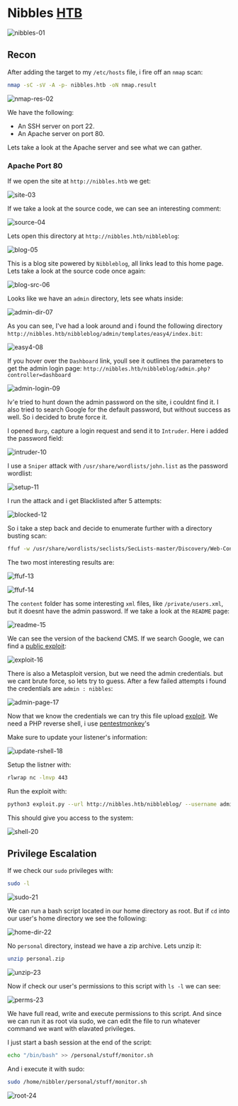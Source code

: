 # Nibbles [HTB](https://app.hackthebox.com/machines/Nibbles)
![nibbles-01](https://github.com/DanielIsaev/CTFs/blob/main/HackTheBox/Nibbles/img/nibbles-01.png)

## Recon

After adding the target to my `/etc/hosts` file, i fire off an `nmap` scan:

```bash
nmap -sC -sV -A -p- nibbles.htb -oN nmap.result
```

![nmap-res-02](https://github.com/DanielIsaev/CTFs/blob/main/HackTheBox/Nibbles/img/nmap-res-02.png)

We have the following:

+ An SSH server on port 22.
+ An Apache server on port 80.

Lets take a look at the Apache server and see what we can gather. 


### Apache Port 80

If we open the site at `http://nibbles.htb` we get:

![site-03](https://github.com/DanielIsaev/CTFs/blob/main/HackTheBox/Nibbles/img/site-03.png)

If we take a look at the source code, we can see an interesting comment:

![source-04](https://github.com/DanielIsaev/CTFs/blob/main/HackTheBox/Nibbles/img/source-04.png)

Lets open this directory at `http://nibbles.htb/nibbleblog`:

![blog-05](https://github.com/DanielIsaev/CTFs/blob/main/HackTheBox/Nibbles/img/blog-05.png)

This is a blog site powered by `Nibbleblog`, all links lead to this home page. Lets take a look at the 
source code once again:

![blog-src-06](https://github.com/DanielIsaev/CTFs/blob/main/HackTheBox/Nibbles/img/blog-src-06.png)

Looks like we have an `admin` directory, lets see whats inside:

![admin-dir-07](https://github.com/DanielIsaev/CTFs/blob/main/HackTheBox/Nibbles/img/admin-dir-07.png)

As you can see, I've had a look around and i found the following directory `http://nibbles.htb/nibbleblog/admin/templates/easy4/index.bit`: 

![easy4-08](https://github.com/DanielIsaev/CTFs/blob/main/HackTheBox/Nibbles/img/easy4-08.png)

If you hover over the `Dashboard` link, youll see it outlines the parameters to get the admin login page: 
`http://nibbles.htb/nibbleblog/admin.php?controller=dashboard`

![admin-login-09](https://github.com/DanielIsaev/CTFs/blob/main/HackTheBox/Nibbles/img/admin-login-09.png)

Iv'e tried to hunt down the admin password on the site, i couldnt find it. I also tried to search Google
for the default password, but without success as well. So i decided to brute force it. 

I opened `Burp`, capture a login request and send it to `Intruder`. Here i added the password field:

![intruder-10](https://github.com/DanielIsaev/CTFs/blob/main/HackTheBox/Nibbles/img/intruder-10.png)

I use a `Sniper` attack with `/usr/share/wordlists/john.list` as the password wordlist:

![setup-11](https://github.com/DanielIsaev/CTFs/blob/main/HackTheBox/Nibbles/img/setup-11.png)

I run the attack and i get Blacklisted after 5 attempts:

![blocked-12](https://github.com/DanielIsaev/CTFs/blob/main/HackTheBox/Nibbles/img/blocked-12.png)

So i take a step back and decide to enumerate further with a directory busting scan:

```bash
ffuf -w /usr/share/wordlists/seclists/SecLists-master/Discovery/Web-Content/directory-list-2.3-medium.txt -u http://nibbles.htb/nibbleblog/FUZZ
``` 

The two most interesting results are:


![ffuf-13](https://github.com/DanielIsaev/CTFs/blob/main/HackTheBox/Nibbles/img/blocked-12.png)

![ffuf-14](https://github.com/DanielIsaev/CTFs/blob/main/HackTheBox/Nibbles/img/ffuf-14.png)


The `content` folder has some interesting `xml` files, like `/private/users.xml`, but it doesnt have the 
admin password. If we take a look at the `README` page:

![readme-15](https://github.com/DanielIsaev/CTFs/blob/main/HackTheBox/Nibbles/img/readme-15.png)

We can see the version of the backend CMS. If we search Google, we can find a [public exploit](https://packetstormsecurity.com/files/133425/NibbleBlog-4.0.3-Shell-Upload.html):

![exploit-16](https://github.com/DanielIsaev/CTFs/blob/main/HackTheBox/Nibbles/img/exploit-16.png)

There is also a Metasploit version, but we need the admin credentials. but we cant brute force, so lets try to guess. After a few failed attempts i found the credentials are `admin : nibbles`:

![admin-page-17](https://github.com/DanielIsaev/CTFs/blob/main/HackTheBox/Nibbles/img/admin-page-17.png)

Now that we know the credentials we can try this file upload [exploit](https://github.com/dix0nym/CVE-2015-6967).  We need a PHP reverse shell, i use [pentestmonkey](https://github.com/pentestmonkey/php-reverse-shell/blob/master/php-reverse-shell.php)'s

Make sure to update your listener's information:

![update-rshell-18](https://github.com/DanielIsaev/CTFs/blob/main/HackTheBox/Nibbles/img/update-rshell-18.png)

Setup the listner with:

```bash
rlwrap nc -lnvp 443
```

Run the exploit with:

```bash
python3 exploit.py --url http://nibbles.htb/nibbleblog/ --username admin --password nibbles --payload rshell.php
```

This should give you access to the system:

![shell-20](https://github.com/DanielIsaev/CTFs/blob/main/HackTheBox/Nibbles/img/shell-20.png)



## Privilege Escalation


If we check our `sudo` privileges with:

```bash
sudo -l
```

![sudo-21](https://github.com/DanielIsaev/CTFs/blob/main/HackTheBox/Nibbles/img/sudo-21.png)


We can run a bash script located in our home directory as root. But if `cd` into our user's home directory
we see the following:

![home-dir-22](https://github.com/DanielIsaev/CTFs/blob/main/HackTheBox/Nibbles/img/home-dir-22.png)

No `personal` directory, instead we have a zip archive. Lets unzip it:

```bash
unzip personal.zip
```
![unzip-23](https://github.com/DanielIsaev/CTFs/blob/main/HackTheBox/Nibbles/img/unzip-23.png)


Now if check our user's permissions to this script with `ls -l` we can see:

![perms-23](https://github.com/DanielIsaev/CTFs/blob/main/HackTheBox/Nibbles/img/perms-23.png)

We have full read, write and execute permissions to this script. And since we can run it as root via sudo,
we can edit the file to run whatever command we want with elavated privileges. 

I just start a bash session at the end of the script:

```bash
echo "/bin/bash" >> /personal/stuff/monitor.sh
```

And i execute it with sudo:

```bash
sudo /home/nibbler/personal/stuff/monitor.sh
```

![root-24](https://github.com/DanielIsaev/CTFs/blob/main/HackTheBox/Nibbles/img/root-24.png)
